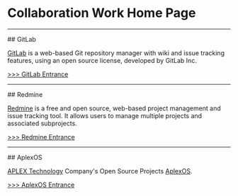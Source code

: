 # Collaboration Work Home Page

<hr/>
## GitLab

[GitLab](https://en.wikipedia.org/wiki/GitLab) is a web-based Git repository manager with wiki and issue tracking features, using an open source license, developed by GitLab Inc.

[>>> GitLab Entrance](http://60.251.148.4:11000/users/sign_in)

<hr/>
## Redmine

[Redmine](https://en.wikipedia.org/wiki/Redmine) is a free and open source, web-based project management and issue tracking tool. It allows users to manage multiple projects and associated subprojects. 

[>>> Redmine Entrance](http://60.251.148.4)

<hr/>
## AplexOS

[APLEX Technology](http://www.aplextec.com/en/home.php) Company's Open Source Projects [AplexOS](https://github.com/AplexOS).

[>>> AplexOS Entrance](https://github.com/AplexOS)

